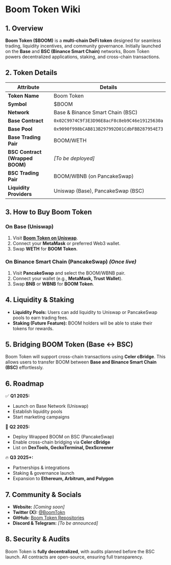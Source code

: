 # Boom Token Wiki  

## 1. Overview  
**Boom Token ($BOOM)** is a **multi-chain DeFi token** designed for seamless trading, liquidity incentives, and community governance. Initially launched on the **Base** and **BSC (Binance Smart Chain)** networks, Boom Token powers decentralized applications, staking, and cross-chain transactions.  

## 2. Token Details  
| **Attribute**  | **Details**  |  
|--------------|------------|  
| **Token Name** | Boom Token |  
| **Symbol** | $BOOM |  
| **Network** | Base & Binance Smart Chain (BSC) |  
| **Base Contract** | `0x02C9974C9f3E3D96E8acF8c8eb9C46e19125630a` |  
| **Base Pool** | `0x9090f998bCAB813B297992D01CdbFBB287954E73` |  
| **Base Trading Pair** | BOOM/WETH |  
| **BSC Contract (Wrapped BOOM)** | *[To be deployed]* |  
| **BSC Trading Pair** | BOOM/WBNB (on PancakeSwap) |  
| **Liquidity Providers** | Uniswap (Base), PancakeSwap (BSC) |  

## 3. How to Buy Boom Token  

### On Base (Uniswap)  
1. Visit **[Boom Token on Uniswap](https://app.uniswap.org/#/swap?outputCurrency=0x02C9974C9f3E3D96E8acF8c8eb9C46e19125630a&chain=base)**.  
2. Connect your **MetaMask** or preferred Web3 wallet.  
3. Swap **WETH** for **BOOM Token**.  

### On Binance Smart Chain (PancakeSwap) *(Once live)*  
1. Visit **PancakeSwap** and select the BOOM/WBNB pair.  
2. Connect your wallet (e.g., **MetaMask, Trust Wallet**).  
3. Swap **BNB** or **WBNB** for **BOOM Token**.  

## 4. Liquidity & Staking  
- **Liquidity Pools:** Users can add liquidity to Uniswap or PancakeSwap pools to earn trading fees.  
- **Staking (Future Feature):** BOOM holders will be able to stake their tokens for rewards.  

## 5. Bridging BOOM Token (Base ↔ BSC)  
Boom Token will support cross-chain transactions using **Celer cBridge**. This allows users to transfer BOOM between **Base and Binance Smart Chain (BSC)** effortlessly.  

## 6. Roadmap  

✅ **Q1 2025:**  
- Launch on Base Network (Uniswap)  
- Establish liquidity pools  
- Start marketing campaigns  

🚀 **Q2 2025:**  
- Deploy Wrapped BOOM on BSC (PancakeSwap)  
- Enable cross-chain bridging via **Celer cBridge**  
- List on **DexTools, GeckoTerminal, DexScreener**  

🔥 **Q3 2025+:**  
- Partnerships & integrations  
- Staking & governance launch  
- Expansion to **Ethereum, Arbitrum, and Polygon**  

## 7. Community & Socials  
- **Website:** *[Coming soon]*  
- **Twitter (X):** [@BoomTokn](https://x.com/boomtokn?s=21)  
- **GitHub:** [Boom Token Repositories](https://github.com/Boomtokn)  
- **Discord & Telegram:** *[To be announced]*  

## 8. Security & Audits  
Boom Token is **fully decentralized**, with audits planned before the BSC launch. All contracts are open-source, ensuring full transparency.  
